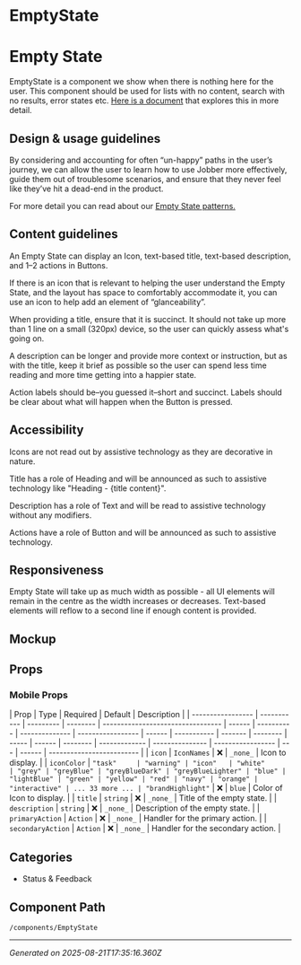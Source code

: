 # EmptyState

# Empty State

EmptyState is a component we show when there is nothing here for the user. This
component should be used for lists with no content, search with no results,
error states etc.
[Here is a document](https://jobber.atlassian.net/wiki/spaces/DES/pages/2103541908/Empty+states)
that explores this in more detail.

## Design & usage guidelines

By considering and accounting for often “un-happy” paths in the user’s journey,
we can allow the user to learn how to use Jobber more effectively, guide them
out of troublesome scenarios, and ensure that they never feel like they’ve hit a
dead-end in the product.

For more detail you can read about our
[Empty State patterns.](https://jobber.atlassian.net/wiki/spaces/DES/pages/2103541908/Empty+states)

## Content guidelines

An Empty State can display an Icon, text-based title, text-based description,
and 1–2 actions in Buttons.

If there is an icon that is relevant to helping the user understand the Empty
State, and the layout has space to comfortably accommodate it, you can use an
icon to help add an element of “glanceability”.

When providing a title, ensure that it is succinct. It should not take up more
than 1 line on a small (320px) device, so the user can quickly assess what's
going on.

A description can be longer and provide more context or instruction, but as with
the title, keep it brief as possible so the user can spend less time reading and
more time getting into a happier state.

Action labels should be–you guessed it–short and succinct. Labels should be
clear about what will happen when the Button is pressed.

## Accessibility

Icons are not read out by assistive technology as they are decorative in nature.

Title has a role of Heading and will be announced as such to assistive
technology like "Heading - \{title content\}".

Description has a role of Text and will be read to assistive technology without
any modifiers.

Actions have a role of Button and will be announced as such to assistive
technology.

## Responsiveness

Empty State will take up as much width as possible - all UI elements will remain
in the centre as the width increases or decreases. Text-based elements will
reflow to a second line if enough content is provided.

## Mockup

<Figma
  collapsable
  url="https://www.figma.com/file/avvgu5SkbBvS8lGVePBsqO/%F0%9F%92%99-Product%2FMobile?node-id=15092%3A14985"
/>

## Props

### Mobile Props

| Prop              | Type        | Required  | Default  | Description                       |
| ----------------- | ----------- | --------- | -------- | --------------------------------- | ------ | ---------- | -------------- | ----------------- | ------ | ----------- | ------- | -------- | ----- | ------ | -------- | ------------- | --------------- | ----------------- | --- | ------ | ------------------------- |
| `icon`            | `IconNames` | ❌        | `_none_` | Icon to display.                  |
| `iconColor`       | `"task"     | "warning" | "icon"   | "white"                           | "grey" | "greyBlue" | "greyBlueDark" | "greyBlueLighter" | "blue" | "lightBlue" | "green" | "yellow" | "red" | "navy" | "orange" | "interactive" | ... 33 more ... | "brandHighlight"` | ❌  | `blue` | Color of Icon to display. |
| `title`           | `string`    | ❌        | `_none_` | Title of the empty state.         |
| `description`     | `string`    | ❌        | `_none_` | Description of the empty state.   |
| `primaryAction`   | `Action`    | ❌        | `_none_` | Handler for the primary action.   |
| `secondaryAction` | `Action`    | ❌        | `_none_` | Handler for the secondary action. |

## Categories

- Status & Feedback

## Component Path

`/components/EmptyState`

---

_Generated on 2025-08-21T17:35:16.360Z_

